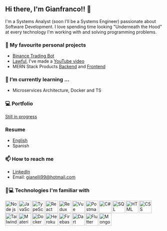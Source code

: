 ## Hi there, I'm Gianfranco!! 👋
I'm a Systems Analyst (soon I'll be a Systems Engineer) passionate about Software Development.
I love spending time looking "Underneath the Hood" at every technology I'm working with and solving programming problems.
### 💯 My favourite personal projects
 - [Binance Trading Bot](https://github.com/GianElli99/binance-trading-bot)
 - [Lawful](https://github.com/GianElli99/Lawful), I've made a [YouTube video](https://www.youtube.com/watch?v=oCt0a12_iww&ab_channel=GianfrancoElli)
 - MERN Stack Products [Backend](https://github.com/GianElli99/binance-trading-bot) and [Frontend](https://github.com/GianElli99/mern-products-frontend)
### 🧠 I’m currently learning ...
  - Microservices Architecture, Docker and TS
### 💻 Portfolio
[Still in progress](https://gianelli99.github.io/)
### Resume
 - <a href="/assets/Gianfranco Elli - Resume.pdf" download target="_black">English</a>
 - Spanish
### 📫 How to reach me
 - [LinkedIn](https://www.linkedin.com/in/gianfranco-elli/)
 - Email: gianelli99@hotmail.com
### 📘💻 Technologies I'm familiar with
<a href="https://nodejs.org/en/" target="_blank"><img align="left" alt="Node js" width="40px" height="40px" src="https://cdn.worldvectorlogo.com/logos/nodejs-icon.svg" /></a>
<a href="https://developer.mozilla.org/es/docs/Web/JavaScript" target="_blank"><img align="left" alt="JavaScript" width="40px" height="40px" src="https://raw.githubusercontent.com/get-icon/geticon/master/icons/javascript.svg" /></a>
<a href="https://www.typescriptlang.org/" target="_blank"><img align="left" alt="TypeScript" width="40px" height="40px" src="https://upload.wikimedia.org/wikipedia/commons/4/4c/Typescript_logo_2020.svg" /></a>
<a href="https://en.reactjs.org/" target="_blank"><img align="left" alt="React" width="40px" height="40px" src="https://upload.wikimedia.org/wikipedia/commons/4/47/React.svg" /></a>
<a href="https://es.redux.js.org/" target="_blank"><img align="left" alt="Redux" width="40px" height="40px" src="https://cdn.worldvectorlogo.com/logos/redux.svg" /></a>
<a href="https://vuejs.org/" target="_blank"><img align="left" alt="Vue" width="40px" height="40px" src="https://cdn.worldvectorlogo.com/logos/vue-9.svg" /></a>
<a href="https://www.postman.com/" target="_blank"><img align="left" alt="Postman" width="40px" height="40px" src="https://cdn.worldvectorlogo.com/logos/postman.svg" /></a>
<a href="https://docs.microsoft.com/en-us/dotnet/csharp/" target="_blank"><img align="left" alt="C#" width="40px" height="40px" src="https://cdn.worldvectorlogo.com/logos/c--4.svg" /></a>
<a href="https://www.microsoft.com/es-es/sql-server/sql-server-downloads" target="_blank"><img align="left" alt="SQL Server" width="40px" height="40px" src="https://www.svgrepo.com/show/303229/microsoft-sql-server-logo.svg" /></a>
<a href="https://developer.mozilla.org/es/docs/Web/HTML" target="_blank"><img align="left" alt="HTML" width="40px" height="40px" src="https://cdn.worldvectorlogo.com/logos/html-1.svg" /></a>
<a href="https://developer.mozilla.org/es/docs/Web/CSS" target="_blank"><img align="left" alt="CSS" width="40px" height="40px" src="https://cdn.worldvectorlogo.com/logos/css-3.svg" /></a>
<a href="https://tailwindcss.com/" target="_blank"><img align="left" alt="Tailwind" width="40px" height="40px" src="https://cdn.worldvectorlogo.com/logos/tailwindcss.svg" /></a>
<a href="https://mui.com/" target="_blank"><img align="left" alt="Material UI" width="40px" height="40px" src="https://cdn.worldvectorlogo.com/logos/material-ui-1.svg" /></a>
<a href="https://www.docker.com/" target="_blank"><img align="left" alt="Docker" width="40px" height="40px" src="https://cdn.worldvectorlogo.com/logos/docker.svg" /></a>
<a href="https://www.heroku.com/" target="_blank"><img align="left" alt="Heroku" width="40px" height="40px" src="https://cdn.worldvectorlogo.com/logos/heroku-4.svg" /></a>
<a href="https://firebase.google.com/" target="_blank"><img align="left" alt="Firebase" width="40px" height="40px" src="https://cdn.worldvectorlogo.com/logos/firebase-2.svg" /></a>
<a href="https://dart.dev/" target="_blank"><img align="left" alt="Dart" width="40px" height="40px" src="https://cdn.worldvectorlogo.com/logos/dart.svg" /></a>
<a href="https://flutter.dev/" target="_blank"><img align="left" alt="Flutter" width="40px" height="40px" src="https://cdn.worldvectorlogo.com/logos/flutter.svg" /></a>
<a href="https://www.mongodb.com/es" target="_blank"><img align="left" alt="Mongo DB" width="40px" height="40px" src="https://cdn.worldvectorlogo.com/logos/mongodb-icon-1.svg" /></a>
